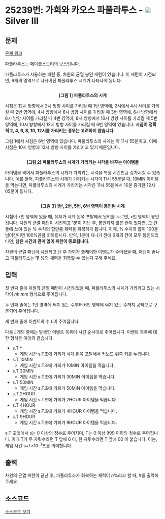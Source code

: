 # 25239번: 가희와 카오스 파풀라투스 - <img src="https://static.solved.ac/tier_small/8.svg" style="height:20px" /> Silver III

<!-- performance -->

<!-- 문제 제출 후 깃허브에 푸시를 했을 때 제출한 코드의 성능이 입력될 공간입니다.-->

<!-- end -->

## 문제

[문제 링크](https://boj.kr/25239)


<p>파풀라투스는 메이플스토리의 보스입니다.</p>

<p>파풀라투스가 사용하는 패턴 중, 차원의 균열 봉인 패턴이 있습니다. 이 패턴이 시전되면, 6개의 영역으로 나뉘어진 파풀라투스 시계가 나타나게 됩니다.</p>

<p style="text-align: center;"><img alt="" src="https://upload.acmicpc.net/8f165a2d-d01e-4fd9-8089-c67f53b925c2/-/preview/"></p>

<p style="text-align: center;"><strong>[그림 1] 파풀라투스의 시계</strong></p>

<p>시침은&nbsp;12시 방향에서&nbsp;2시 방향 사이를&nbsp;가리킬 때&nbsp;1번 영역에,&nbsp;2시에서 4시 사이를 가리킬 때 2번 영역에, 4시 방향에서&nbsp;6시 방향 사이를 가리킬 때 3번 영역에, 6시 방향에서 8시 방향 사이를 가리킬 때 4번 영역에, 8시 방향에서 10시 방향 사이를 가리킬 때 5번 영역에, 10시 방향에서 12시 방향 사이를 가리킬 때 6번 영역에 있습니다.&nbsp;<strong>시침이 정확히 2, 4, 6, 8, 10, 12시를 가리키는 경우는 고려하지 않습니다.</strong></p>

<p>그림 1에서 시침은 6번 영역에 있습니다. 파풀라투스의 시계는 약 11시 55분이고, 이때 시침은 10시 방향과 12시 방향 사이를 가리키고 있기 때문입니다.</p>

<p style="text-align: center;"><img alt="" src="https://upload.acmicpc.net/4073c89a-c9b8-4e1f-b14d-02377b7a9447/-/preview/"></p>

<p style="text-align: center;"><strong>[그림 2] 파풀라투스의 시계가 가리키는 시각을 바꾸는&nbsp;아이템들</strong></p>

<p>아이템을 먹어서 파풀라투스의 시계가 가리키는 시각을 특정 시간만큼 증가시킬 수 있습니다.&nbsp;예를 들어, 파풀라투스의 시계가 가리키는 시각이 11시 55분일 때, 10MIN 아이템을 먹는다면, 파풀라투스의 시계가 가리키는 시각은 11시 55분에서 10분 증가한&nbsp;12시 05분이 됩니다.</p>

<p style="text-align: center;"><img alt="" src="https://upload.acmicpc.net/d88d8e61-ee16-4ffb-bf98-2a5d5676ef9d/-/preview/"></p>

<p style="text-align: center;"><strong>[그림 3] 1번, 2번, 5번, 6번 영역이 봉인된 시계</strong></p>

<p>시침이 x번 영역에 있을 때, 유저가 시계 왼쪽 포탈에서 윗키를 누르면, x번 영역이 봉인됩니다. 차원의 균열 패턴이 시전되고 1분이 지난 후, 봉인되지 않은 칸이 있다면, 그 칸들에 쓰여&nbsp;있는 % 수치의 합만큼 체력을 회복하게 됩니다. 이때, % 수치의 합이 100을 넘어간다면 100%만큼 회복합니다. 만약, 1분이 지나기 전에 6개의 칸이 모두 봉인되었다면, <strong>남은 시간과 관계 없이 패턴이 종료됩니다.</strong></p>

<p>차원의 균열 패턴이 시전되고 난 후 가희가 플레이한 이벤트가 주어졌을 때, 패턴이 끝나고 파풀라투스는 몇 %의 체력을 회복할 수 있는지 구해 주세요.</p>



## 입력


<p>첫 번째 줄에 차원의 균열 패턴이 시전되었을 때, 파풀라투스의 시계가 가리키고 있는 시각이 <em>hh</em>:<em>mm</em> 형식으로 주어집니다.</p>

<p>두 번째 줄에는 1번 영역에 써져 있는 수부터 6번 영역에 써져 있는 수까지 공백으로 구분되어 주어집니다.</p>

<p>세 번째 줄에 이벤트의 수 <em>L</em>이 주어집니다.</p>

<p>다음 <em>L</em>개의 줄에는 발생한 이벤트 목록이 시간 순서대로 주어집니다. 이벤트 목록에 대한 형식은 아래와 같습니다.</p>

<ul>
<li>s.T ^
<ul>
<li>게임 시간 s.T초에 가희가 시계 왼쪽 포탈에서 키보드 위쪽&nbsp;키를 누릅니다.</li>
</ul>
</li>
<li>s.T 10MIN
<ul>
<li>게임 시간 s.T초에 가희가 10MIN 아이템을 먹습니다.</li>
</ul>
</li>
<li>s.T 30MIN
<ul>
<li>게임 시간 s.T초에 가희가 30MIN 아이템을 먹습니다.</li>
</ul>
</li>
<li>s.T 50MIN
<ul>
<li>게임 시간 s.T초에 가희가 50MIN 아이템을 먹습니다.</li>
</ul>
</li>
<li>s.T 2HOUR
<ul>
<li>게임 시간 s.T초에 가희가 2HOUR 아이템을 먹습니다.</li>
</ul>
</li>
<li>s.T 4HOUR
<ul>
<li>게임 시간 s.T초에 가희가 4HOUR 아이템을 먹습니다.</li>
</ul>
</li>
<li>s.T 9HOUR
<ul>
<li>게임 시간 s.T초에 가희가 9HOUR 아이템을 먹습니다.</li>
</ul>
</li>
</ul>

<p>s.T&nbsp;포맷에서 s는 0 이상의 정수로 주어지며, T는 0 이상 999&nbsp;이하의 정수로 주어집니다. 이때&nbsp;T가 두 자릿수라면 T&nbsp;앞에 0 이, 한 자릿수라면 T 앞에 00 이 붙습니다. 이는, 게임 시간&nbsp;s+T×10<sup>-3</sup>초를&nbsp;의미합니다.</p>



## 출력


<p>차원의 균열 패턴이 끝난 후, 파풀라투스가 회복하는 체력이 <em>h</em>%라고 할 때, <em>h</em>를 출력해 주세요.</p>



## 소스코드

[소스코드 보기](가희와%20카오스%20파풀라투스.cpp)